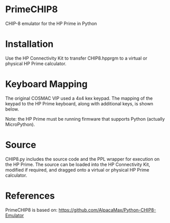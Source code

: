 # PrimeCHIP8
CHIP-8 emulator for the HP Prime in Python
# Installation
Use the HP Connectivity Kit to transfer CHIP8.hpprgm to a virtual or physical HP Prime calculator.
# Keyboard Mapping
The original COSMAC VIP used a 4x4 kex keypad. The mapping of the keypad to the HP Prime keyboard, along with additional keys, is shown below.

Note: the HP Prime must be running firmware that supports Python (actually MicroPython).
# Source
CHIP8.py includes the source code and the PPL wrapper for execution on the HP Prime. The source can be loaded into the HP Connectivity Kit, modified if required, and dragged onto a virtual or physical HP Prime calculator.
# References
PrimeCHIP8 is based on: https://github.com/AlpacaMax/Python-CHIP8-Emulator
